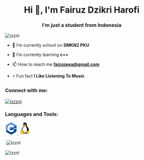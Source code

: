 <h1 align="center">Hi 👋, I'm Fairuz Dzikri Harofi</h1>
<h3 align="center">I'm just a student from Indonesia</h3>

<p align="left"> <img src="https://komarev.com/ghpvc/?username=izznl&label=Profile%20views&color=0e75b6&style=flat" alt="izznl" /> </p>

- 🏫 I’m currently school on **SMKN2 PKU**

- 🌱 I’m currently learning **c++**

- 📫 How to reach me **faizsjawa@gmail.com**

- ⚡ Fun fact **I Like Listening To Music**

<h3 align="left">Connect with me:</h3>
<p align="left">
<a href="https://instagram.com/izzznl" target="blank"><img align="center" src="https://raw.githubusercontent.com/rahuldkjain/github-profile-readme-generator/master/src/images/icons/Social/instagram.svg" alt="izzznl" height="30" width="40" /></a>
</p>

<h3 align="left">Languages and Tools:</h3>
<p align="left"> <a href="https://www.w3schools.com/cpp/" target="_blank" rel="noreferrer"> <img src="https://raw.githubusercontent.com/devicons/devicon/master/icons/cplusplus/cplusplus-original.svg" alt="cplusplus" width="40" height="40"/> </a> <a href="https://www.linux.org/" target="_blank" rel="noreferrer"> <img src="https://raw.githubusercontent.com/devicons/devicon/master/icons/linux/linux-original.svg" alt="linux" width="40" height="40"/> </a> </p>

<p>&nbsp;<img align="center" src="https://github-readme-stats.vercel.app/api?username=izznl&show_icons=true&locale=en" alt="izznl" /></p>

<p><img align="center" src="https://github-readme-streak-stats.herokuapp.com/?user=izznl&theme=dark" alt="izznl" /></p>
